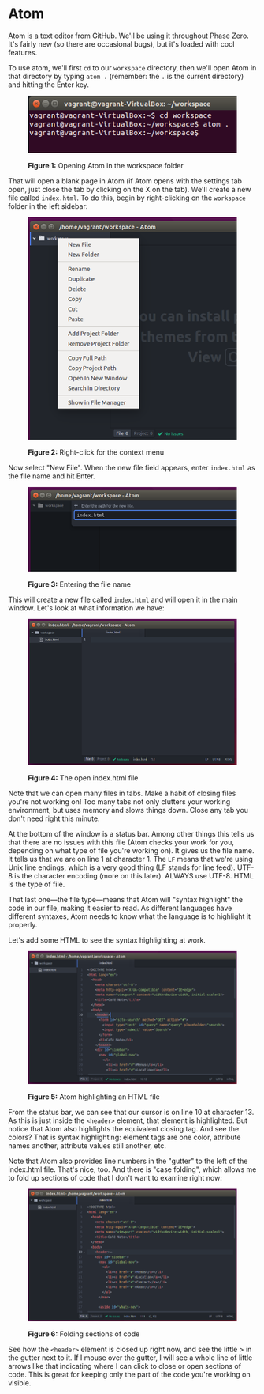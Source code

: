# Atom

Atom is a text editor from GitHub. We'll be using it throughout Phase Zero. It's fairly new (so there are occasional bugs), but it's loaded with cool features.

To use atom, we'll first `cd` to our `workspace` directory, then we'll open Atom in that directory by typing `atom .` (remember: the `.` is the current directory) and hitting the Enter key.

<figure>
  <img src="/images/open-atom.png" alt="Opening Atom"><br>
  <figcaption>
    <p><strong>Figure 1:</strong> Opening Atom in the workspace folder</p>
  </figcaption>
</figure>

That will open a blank page in Atom (if Atom opens with the settings tab open, just close the tab by clicking on the X on the tab). We'll create a new file called `index.html`. To do this, begin by right-clicking on the `workspace` folder in the left sidebar:

<figure>
  <img src="/images/atom-context-menu.png" alt="Atom context menu"><br>
  <figcaption>
    <p><strong>Figure 2:</strong> Right-click for the context menu</p>
  </figcaption>
</figure>

Now select "New File". When the new file field appears, enter `index.html` as the file name and hit Enter.

<figure>
  <img src="/images/atom-file-name-field.png" alt="Atom file name field"><br>
  <figcaption>
    <p><strong>Figure 3:</strong> Entering the file name</p>
  </figcaption>
</figure>

This will create a new file called `index.html` and will open it in the main window. Let's look at what information we have:

<figure>
  <img src="/images/atom-new-file.png" alt="Atom new file"><br>
  <figcaption>
    <p><strong>Figure 4:</strong> The open index.html file</p>
  </figcaption>
</figure>

Note that we can open many files in tabs. Make a habit of closing files you're not working on! Too many tabs not only clutters your working environment, but uses memory and slows things down. Close any tab you don't need right this minute.

At the bottom of the window is a status bar. Among other things this tells us that there are no issues with this file (Atom checks your work for you, depending on what type of file you're working on). It gives us the file name. It tells us that we are on line 1 at character 1. The `LF` means that we're using Unix line endings, which is a very good thing (LF stands for line feed). UTF-8 is the character encoding (more on this later). ALWAYS use UTF-8. HTML is the type of file.

That last one&mdash;the file type&mdash;means that Atom will "syntax highlight" the code in our file, making it easier to read. As different languages have different syntaxes, Atom needs to know what the language is to highlight it properly.

Let's add some HTML to see the syntax highlighting at work.

<figure>
  <img src="/images/atom-html.png" alt="Atom html highlighting"><br>
  <figcaption>
    <p><strong>Figure 5:</strong> Atom highlighting an HTML file</p>
  </figcaption>
</figure>

From the status bar, we can see that our cursor is on line 10 at character 13. As this is just inside the `<header>` element, that element is highlighted. But notice that Atom also highlights the equivalent closing tag. And see the colors? That is syntax highlighting: element tags are one color, attribute names another, attribute values still another, etc.

Note that Atom also provides line numbers in the "gutter" to the left of the index.html file. That's nice, too. And there is "case folding", which allows me to fold up sections of code that I don't want to examine right now:

<figure>
  <img src="/images/folding.png" alt="Folding"><br>
  <figcaption>
    <p><strong>Figure 6:</strong> Folding sections of code</p>
  </figcaption>
</figure>

See how the `<header>` element is closed up right now, and see the little > in the gutter next to it. If I mouse over the gutter, I will see a whole line of little arrows like that indicating where I can click to close or open sections of code. This is great for keeping only the part of the code you're working on visible.
